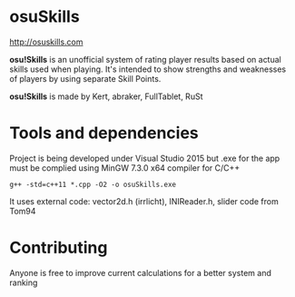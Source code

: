 # osuSkills
http://osuskills.com

**osu!Skills** is an unofficial system of rating player results based on actual skills used when playing. It's intended to show strengths and weaknesses of players by using separate Skill Points.

**osu!Skills** is made by Kert, abraker, FullTablet, RuSt

# Tools and dependencies

Project is being developed under Visual Studio 2015 but .exe for the app must be complied using MinGW 7.3.0 x64 compiler for C/C++

```g++ -std=c++11 *.cpp -O2 -o osuSkills.exe```

It uses external code: vector2d.h (irrlicht), INIReader.h, slider code from Tom94

# Contributing
Anyone is free to improve current calculations for a better system and ranking
